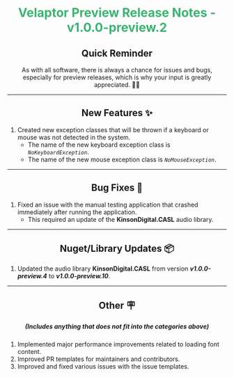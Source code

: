 <h1 align="center" style='color:mediumseagreen;font-weight:bold'>
   Velaptor Preview Release Notes - v1.0.0-preview.2
</h1>

<h2 align="center" style='font-weight:bold'>Quick Reminder</h2>

<div align="center">

As with all software, there is always a chance for issues and bugs, especially for preview releases, which is why your input is greatly appreciated. 🙏🏼
</div>

---

<h2 style="font-weight:bold" align="center">New Features ✨</h2>

1. Created new exception classes that will be thrown if a keyboard or mouse was not detected in the system.
   - The name of the new keyboard exception class is _`NoKeyboardException`_.
   - The name of the new mouse exception class is _`NoMouseException`_.

---

<h2 style="font-weight:bold" align="center">Bug Fixes 🐛</h2>

1. Fixed an issue with the manual testing application that crashed immediately after running the application.
   - This required an update of the **KinsonDigital.CASL** audio library.

---

<h2 style="font-weight:bold" align="center">Nuget/Library Updates 📦</h2>

1. Updated the audio library **KinsonDigital.CASL** from version **_v1.0.0-preview.4_** to **_v1.0.0-preview.10_**.

---

<h2 style="font-weight:bold" align="center">Other 🪧</h2>
<h5 align="center">(Includes anything that does not fit into the categories above)</h5>

1. Implemented major performance improvements related to loading font content.
2. Improved PR templates for maintainers and contributors.
3. Improved and fixed various issues with the issue templates.
